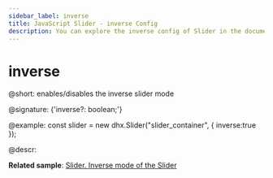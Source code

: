 ```yaml
---
sidebar_label: inverse
title: JavaScript Slider - inverse Config 
description: You can explore the inverse config of Slider in the documentation of the DHTMLX JavaScript UI library. Browse developer guides and API reference, try out code examples and live demos, and download a free 30-day evaluation version of DHTMLX Suite 7.
---
```


# inverse

@short: enables/disables the inverse slider mode

@signature: {'inverse?: boolean;'}

@example:
const slider = new dhx.Slider("slider_container", { 
    inverse:true
});

@descr:

**Related sample**: [Slider. Inverse mode of the Slider](https://snippet.dhtmlx.com/xm8e84s2)

[comment]: # (@related: slider/initializing_slider.md#configuration-properties slider/configuring_slider.md#vertical-mode)
